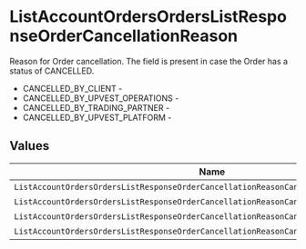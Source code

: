 # ListAccountOrdersOrdersListResponseOrderCancellationReason

Reason for Order cancellation. The field is present in case the Order has a status of CANCELLED.
* CANCELLED_BY_CLIENT - 
* CANCELLED_BY_UPVEST_OPERATIONS - 
* CANCELLED_BY_TRADING_PARTNER - 
* CANCELLED_BY_UPVEST_PLATFORM - 


## Values

| Name                                                                                    | Value                                                                                   |
| --------------------------------------------------------------------------------------- | --------------------------------------------------------------------------------------- |
| `ListAccountOrdersOrdersListResponseOrderCancellationReasonCancelledByClient`           | CANCELLED_BY_CLIENT                                                                     |
| `ListAccountOrdersOrdersListResponseOrderCancellationReasonCancelledByUpvestOperations` | CANCELLED_BY_UPVEST_OPERATIONS                                                          |
| `ListAccountOrdersOrdersListResponseOrderCancellationReasonCancelledByTradingPartner`   | CANCELLED_BY_TRADING_PARTNER                                                            |
| `ListAccountOrdersOrdersListResponseOrderCancellationReasonCancelledByUpvestPlatform`   | CANCELLED_BY_UPVEST_PLATFORM                                                            |